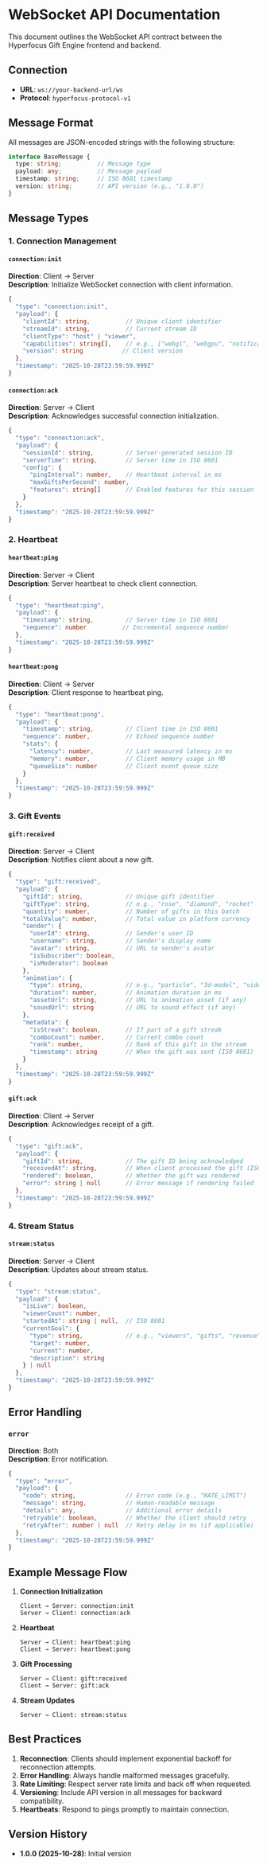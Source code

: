 # WebSocket API Documentation

This document outlines the WebSocket API contract between the Hyperfocus Gift Engine frontend and backend.

## Connection

- **URL**: `ws://your-backend-url/ws`
- **Protocol**: `hyperfocus-protocol-v1`

## Message Format

All messages are JSON-encoded strings with the following structure:

```typescript
interface BaseMessage {
  type: string;          // Message type
  payload: any;          // Message payload
  timestamp: string;     // ISO 8601 timestamp
  version: string;       // API version (e.g., "1.0.0")
}
```

## Message Types

### 1. Connection Management

#### `connection:init`
**Direction**: Client → Server  
**Description**: Initialize WebSocket connection with client information.

```typescript
{
  "type": "connection:init",
  "payload": {
    "clientId": string,          // Unique client identifier
    "streamId": string,          // Current stream ID
    "clientType": "host" | "viewer",
    "capabilities": string[],    // e.g., ["webgl", "webgpu", "notifications"]
    "version": string           // Client version
  },
  "timestamp": "2025-10-28T23:59:59.999Z"
}
```

#### `connection:ack`
**Direction**: Server → Client  
**Description**: Acknowledges successful connection initialization.

```typescript
{
  "type": "connection:ack",
  "payload": {
    "sessionId": string,         // Server-generated session ID
    "serverTime": string,        // Server time in ISO 8601
    "config": {
      "pingInterval": number,    // Heartbeat interval in ms
      "maxGiftsPerSecond": number,
      "features": string[]       // Enabled features for this session
    }
  },
  "timestamp": "2025-10-28T23:59:59.999Z"
}
```

### 2. Heartbeat

#### `heartbeat:ping`
**Direction**: Server → Client  
**Description**: Server heartbeat to check client connection.

```typescript
{
  "type": "heartbeat:ping",
  "payload": {
    "timestamp": string,         // Server time in ISO 8601
    "sequence": number          // Incremental sequence number
  },
  "timestamp": "2025-10-28T23:59:59.999Z"
}
```

#### `heartbeat:pong`
**Direction**: Client → Server  
**Description**: Client response to heartbeat ping.

```typescript
{
  "type": "heartbeat:pong",
  "payload": {
    "timestamp": string,         // Client time in ISO 8601
    "sequence": number,          // Echoed sequence number
    "stats": {
      "latency": number,         // Last measured latency in ms
      "memory": number,          // Client memory usage in MB
      "queueSize": number        // Client event queue size
    }
  },
  "timestamp": "2025-10-28T23:59:59.999Z"
}
```

### 3. Gift Events

#### `gift:received`
**Direction**: Server → Client  
**Description**: Notifies client about a new gift.

```typescript
{
  "type": "gift:received",
  "payload": {
    "giftId": string,            // Unique gift identifier
    "giftType": string,          // e.g., "rose", "diamond", "rocket"
    "quantity": number,          // Number of gifts in this batch
    "totalValue": number,        // Total value in platform currency
    "sender": {
      "userId": string,          // Sender's user ID
      "username": string,        // Sender's display name
      "avatar": string,          // URL to sender's avatar
      "isSubscriber": boolean,
      "isModerator": boolean
    },
    "animation": {
      "type": string,            // e.g., "particle", "3d-model", "video"
      "duration": number,        // Animation duration in ms
      "assetUrl": string,        // URL to animation asset (if any)
      "soundUrl": string         // URL to sound effect (if any)
    },
    "metadata": {
      "isStreak": boolean,       // If part of a gift streak
      "comboCount": number,      // Current combo count
      "rank": number,            // Rank of this gift in the stream
      "timestamp": string        // When the gift was sent (ISO 8601)
    }
  },
  "timestamp": "2025-10-28T23:59:59.999Z"
}
```

#### `gift:ack`
**Direction**: Client → Server  
**Description**: Acknowledges receipt of a gift.

```typescript
{
  "type": "gift:ack",
  "payload": {
    "giftId": string,            // The gift ID being acknowledged
    "receivedAt": string,        // When client processed the gift (ISO 8601)
    "rendered": boolean,         // Whether the gift was rendered
    "error": string | null       // Error message if rendering failed
  },
  "timestamp": "2025-10-28T23:59:59.999Z"
}
```

### 4. Stream Status

#### `stream:status`
**Direction**: Server → Client  
**Description**: Updates about stream status.

```typescript
{
  "type": "stream:status",
  "payload": {
    "isLive": boolean,
    "viewerCount": number,
    "startedAt": string | null,  // ISO 8601
    "currentGoal": {
      "type": string,            // e.g., "viewers", "gifts", "revenue"
      "target": number,
      "current": number,
      "description": string
    } | null
  },
  "timestamp": "2025-10-28T23:59:59.999Z"
}
```

## Error Handling

### `error`
**Direction**: Both  
**Description**: Error notification.

```typescript
{
  "type": "error",
  "payload": {
    "code": string,              // Error code (e.g., "RATE_LIMIT")
    "message": string,           // Human-readable message
    "details": any,              // Additional error details
    "retryable": boolean,        // Whether the client should retry
    "retryAfter": number | null  // Retry delay in ms (if applicable)
  },
  "timestamp": "2025-10-28T23:59:59.999Z"
}
```

## Example Message Flow

1. **Connection Initialization**
   ```
   Client → Server: connection:init
   Server → Client: connection:ack
   ```

2. **Heartbeat**
   ```
   Server → Client: heartbeat:ping
   Client → Server: heartbeat:pong
   ```

3. **Gift Processing**
   ```
   Server → Client: gift:received
   Client → Server: gift:ack
   ```

4. **Stream Updates**
   ```
   Server → Client: stream:status
   ```

## Best Practices

1. **Reconnection**: Clients should implement exponential backoff for reconnection attempts.
2. **Error Handling**: Always handle malformed messages gracefully.
3. **Rate Limiting**: Respect server rate limits and back off when requested.
4. **Versioning**: Include API version in all messages for backward compatibility.
5. **Heartbeats**: Respond to pings promptly to maintain connection.

## Version History

- **1.0.0 (2025-10-28)**: Initial version

